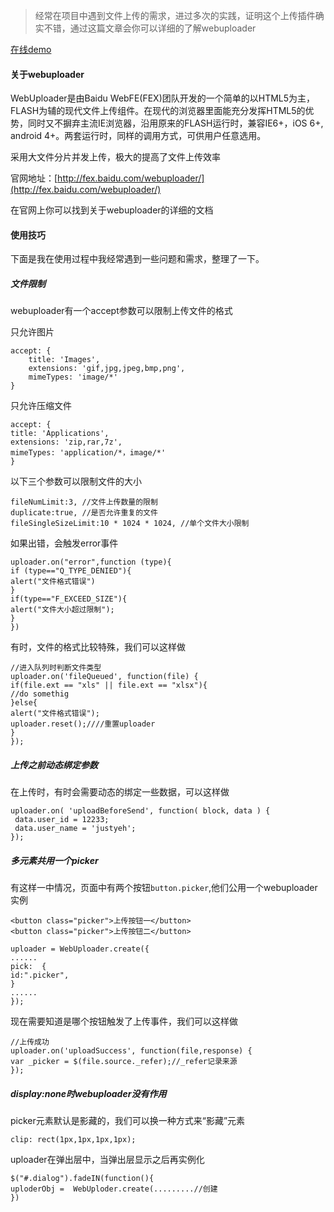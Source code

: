 >经常在项目中遇到文件上传的需求，进过多次的实践，证明这个上传插件确实不错，通过这篇文章会你可以详细的了解webuploader

[在线demo](/demo/index.html)

#### 关于webuploader

WebUploader是由Baidu WebFE(FEX)团队开发的一个简单的以HTML5为主，FLASH为辅的现代文件上传组件。在现代的浏览器里面能充分发挥HTML5的优势，同时又不摒弃主流IE浏览器，沿用原来的FLASH运行时，兼容IE6+，iOS 6+, android 4+。两套运行时，同样的调用方式，可供用户任意选用。

采用大文件分片并发上传，极大的提高了文件上传效率

官网地址：[http://fex.baidu.com/webuploader/](http://fex.baidu.com/webuploader/)

在官网上你可以找到关于webuploader的详细的文档

#### 使用技巧

下面是我在使用过程中我经常遇到一些问题和需求，整理了一下。

##### 文件限制

webuploader有一个accept参数可以限制上传文件的格式

只允许图片
```
accept: {
    title: 'Images',
    extensions: 'gif,jpg,jpeg,bmp,png',
    mimeTypes: 'image/*'
}
```

只允许压缩文件
```
accept: {
title: 'Applications',
extensions: 'zip,rar,7z',
mimeTypes: 'application/*，image/*'
}
```

以下三个参数可以限制文件的大小
```
fileNumLimit:3, //文件上传数量的限制
duplicate:true, //是否允许重复的文件
fileSingleSizeLimit:10 * 1024 * 1024, //单个文件大小限制
```

如果出错，会触发error事件
```
uploader.on("error",function (type){ 
if (type=="Q_TYPE_DENIED"){
alert("文件格式错误")
}
if(type=="F_EXCEED_SIZE"){
alert("文件大小超过限制");
}
})
```

有时，文件的格式比较特殊，我们可以这样做
```
//进入队列时判断文件类型
uploader.on('fileQueued', function(file) {
if(file.ext == "xls" || file.ext == "xlsx"){
//do somethig
}else{
alert("文件格式错误");
uploader.reset();////重置uploader
}
});
```

##### 上传之前动态绑定参数 

在上传时，有时会需要动态的绑定一些数据，可以这样做
```
uploader.on( 'uploadBeforeSend', function( block, data ) {
 data.user_id = 12233;
 data.user_name = 'justyeh';
});
```

##### 多元素共用一个picker

有这样一中情况，页面中有两个按钮`button.picker`,他们公用一个webuploader实例

```
<button class="picker">上传按钮一</button>
<button class="picker">上传按钮二</button>
```

```
uploader = WebUploader.create({
......
pick:  {
id:".picker",
}
......
});
```

现在需要知道是哪个按钮触发了上传事件，我们可以这样做
```
//上传成功
uploader.on('uploadSuccess', function(file,response) {
var _picker = $(file.source._refer);//_refer记录来源
});
```


##### display:none时webuploader没有作用

picker元素默认是影藏的，我们可以换一种方式来“影藏”元素
```
clip: rect(1px,1px,1px,1px);
```

uploader在弹出层中，当弹出层显示之后再实例化
```
$("#.dialog").fadeIN(function(){
uploderObj =  WebUploder.create(.........//创建
})
```
